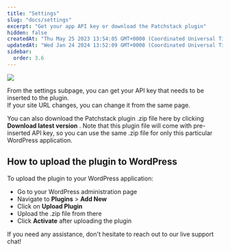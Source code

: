 ```yaml
---
title: "Settings"
slug: "docs/settings"
excerpt: "Get your app API key or download the Patchstack plugin"
hidden: false
createdAt: "Thu May 25 2023 13:54:05 GMT+0000 (Coordinated Universal Time)"
updatedAt: "Wed Jan 24 2024 13:52:09 GMT+0000 (Coordinated Universal Time)"
sidebar:
  order: 3.6
---
```


![](@images/abcc570-patchstack_settings.png)

From the settings subpage, you can get your API key that needs to be inserted to the plugin.  
If your site URL changes, you can change it from the same page.

You can also download the Patchstack plugin .zip file here by clicking **Download latest version** . Note that this plugin file will come with pre-inserted API key, so you can use the same .zip file for only this particular WordPress application.

## How to upload the plugin to WordPress

To upload the plugin to your WordPress application:

- Go to your WordPress administration page
- Navigate to **Plugins** > **Add New**
- Click on **Upload Plugin**
- Upload the .zip file from there
- Click **Activate** after uploading the plugin

If you need any assistance, don't hesitate to reach out to our live support chat!
